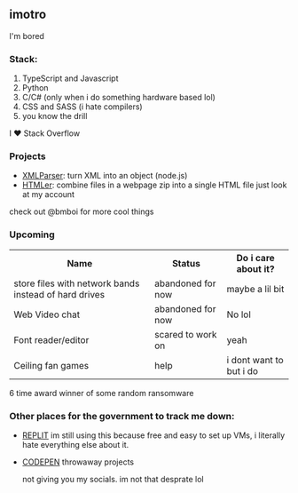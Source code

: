 ## imotro

I'm bored
<br>
### Stack:
1. TypeScript and Javascript
2. Python
3. C/C# (only when i do something hardware based lol)
4. CSS and SASS (i hate compilers)
5. you know the drill

I ♥️ Stack Overflow

### Projects
- [XMLParser](https://github.com/imotro/xml-parser): turn XML into an object (node.js)
- [HTMLer](https://github.com/imotro/HTMLer): combine files in a webpage zip into a single HTML file
  just look at my account

check out @bmboi for more cool things


### Upcoming
<table>
  <tr>
    <th>Name</th>
    <th>Status</th>
    <th>Do i care about it?</th>
  </tr>
  <tr>
    <td>store files with network bands instead of hard drives</td>
    <td>abandoned for now</td>
    <td>maybe a lil bit</td>
  </tr>
  <tr>
    <td>Web Video chat</td>
    <td>abandoned for now</td>
    <td>No lol</td>
  </tr>
  <tr>
    <td>Font reader/editor</td>
    <td>scared to work on</td>
    <td>yeah</td>
  </tr>
    <tr>
    <td>Ceiling fan games</td>
    <td>help</td>
    <td>i dont want to but i do</td>
  </tr>
</table>


6 time award winner of some random ransomware


### Other places for the government to track me down:
- [REPLIT](https://replit.com/@merkb) im still using this because free and easy to set up VMs, i literally hate everything else about it.
- [CODEPEN](https://codepen.io/imotro) throwaway projects

  not giving you my socials. im not that desprate lol
